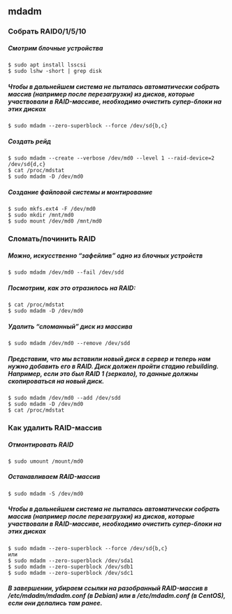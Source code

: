 ## mdadm

### Собрать RAID0/1/5/10

##### Смотрим блочные устройства
```
$ sudo apt install lsscsi  
$ sudo lshw -short | grep disk
``` 
##### Чтобы в дальнейшем система не пыталась автоматически собрать массив (например после перезагрузки) из дисков, которые участвовали в RAID-массиве, необходимо очистить супер-блоки на этих дисках
```
$ sudo mdadm --zero-superblock --force /dev/sd{b,c}
```
##### Создать рейд
```
$ sudo mdadm --create --verbose /dev/md0 --level 1 --raid-device=2 /dev/sd{d,c}  
$ cat /proc/mdstat  
$ sudo mdadm -D /dev/md0
``` 
##### Создание файловой системы и монтирование
```
$ sudo mkfs.ext4 -F /dev/md0  
$ sudo mkdir /mnt/md0  
$ sudo mount /dev/md0 /mnt/md0
```

### Сломать/починить RAID

##### Можно, искусственно “зафейлив” одно из блочных устройств
```
$ sudo mdadm /dev/md0 --fail /dev/sdd
```
##### Посмотрим, как это отразилось на RAID:
```
$ cat /proc/mdstat
$ sudo mdadm -D /dev/md0
```
##### Удалить “сломанный” диск из массива
```
$ sudo mdadm /dev/md0 --remove /dev/sdd
```
##### Представим, что мы вставили новый диск в сервер и теперь нам нужно добавить его в RAID. Диск должен пройти стадию rebuilding. Например, если это был RAID 1 (зеркало), то данные должны скопироваться на новый диск.
```
$ sudo mdadm /dev/md0 --add /dev/sdd  
$ sudo mdadm -D /dev/md0  
$ cat /proc/mdstat
```
### Как удалить RAID-массив

##### Отмонтировать RAID
```
$ sudo umount /mount/md0
```

##### Останавливаем RAID-массив
```
$ sudo mdadm -S /dev/md0
```

##### Чтобы в дальнейшем система не пыталась автоматически собрать массив (например после перезагрузки) из дисков, которые участвовали в RAID-массиве, необходимо очистить супер-блоки на этих дисках
```
$ sudo mdadm --zero-superblock --force /dev/sd{b,c}  
или  
$ sudo mdadm --zero-superblock /dev/sda1  
$ sudo mdadm --zero-superblock /dev/sdb1  
$ sudo mdadm --zero-superblock /dev/sdc1  
```
##### В завершении, убираем ссылки на разобранный RAID-массив в /etc/mdadm/mdadm.conf (в Debian) или в /etc/mdadm.conf (в CentOS), если они делались там ранее.
